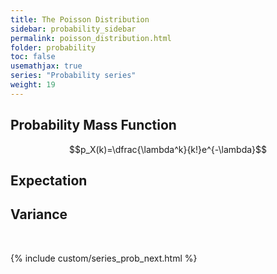 ```yaml
---
title: The Poisson Distribution
sidebar: probability_sidebar
permalink: poisson_distribution.html
folder: probability
toc: false
usemathjax: true
series: "Probability series"
weight: 19
---
```


## Probability Mass Function

$$p_X(k)=\dfrac{\lambda^k}{k!}e^{-\lambda}$$

## Expectation

## Variance

<br>

{% include custom/series_prob_next.html %}
